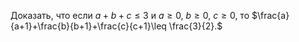 Доказать, что если $a+b+c\leq 3$ и $a \geq 0$, $b \geq 0$, $c\geq 0$, то $\frac{a}{a+1}+\frac{b}{b+1}+\frac{c}{c+1}\leq \frac{3}{2}.$